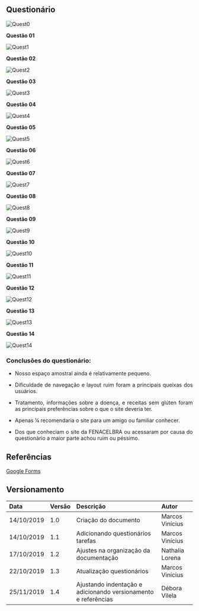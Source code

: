 ## Questionário

![Quest0](../assets/img/quest00.png)

**Questão 01**

![Quest1](../assets/img/1.png)

**Questão 02**

![Quest2](../assets/img/2.png)

**Questão 03**

![Quest3](../assets/img/3.png)

**Questão 04**

![Quest4](../assets/img/4.png)

**Questão 05**

![Quest5](../assets/img/5.png)

**Questão 06**

![Quest6](../assets/img/6.png)

**Questão 07**

![Quest7](../assets/img/7.png)

**Questão 08**

![Quest8](../assets/img/8.png)

**Questão 09**

![Quest9](../assets/img/9.png)

**Questão 10**

![Quest10](../assets/img/10.png)

**Questão 11**

![Quest11](../assets/img/11.png)

**Questão 12**

![Quest12](../assets/img/12.png)

**Questão 13**

![Quest13](../assets/img/13.jpg)

**Questão 14**

![Quest14](../assets/img/14.jpg)


### Conclusões do questionário:

- <p align="justify">Nosso espaço amostral ainda é relativamente pequeno.</p>
- <p align="justify">Dificuldade de navegação e layout ruim foram a principais queixas dos usuários.</p>
- <p align="justify">Tratamento, informações sobre a doença, e receitas sem glúten foram as principais preferências sobre o que o site deveria ter.</p>
- <p align="justify">Apenas ¼ recomendaria o site para um amigo ou familiar conhecer.</p>
- <p align="justify">Dos que conheciam o site da FENACELBRA ou acessaram por causa do questionário a maior parte achou ruim ou péssimo.</p>

## Referências

[Google Forms](https://www.google.com/forms/about/)

## Versionamento

| Data       | Versão | Descrição                                           | Autor             |
| :--------- | :----- | :-------------------------------------------------- | :---------------- |
| 14/10/2019 | 1.0    | Criação do documento          | Marcos Vinícius   |
| 14/10/2019 | 1.1    | Adicionando questionários tarefas            | Marcos Vinícius   |
| 17/10/2019 | 1.2    | Ajustes na organização da documentação | Nathalia Lorena     |
| 22/10/2019 | 1.3    | Atualização questionários | Marcos Vinícius    |
| 25/11/2019 | 1.4    | Ajustando indentação e adicionando versionamento e referências | Débora Vilela     |
